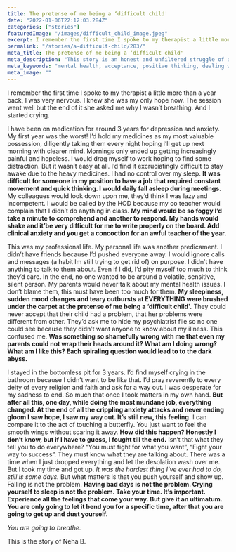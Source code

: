 ```yaml
---
title: The pretense of me being a ‘difficult child'
date: "2022-01-06T22:12:03.284Z"
categories: ["stories"]
featuredImage: "/images/difficult_child_image.jpeg"
excerpt: I remember the first time I spoke to my therapist a little more than a year back, I was very nervous. I knew she was my only hope now.
permalink: "/stories/a-difficult-child/283/"
meta_title: The pretense of me being a ‘difficult child'
meta_description: "This story is an honest and unfiltered struggle of a teacher with mental health. It is, a heartfelt story pen downed by someone we fail to recognize as normal living humans. They feel, they mess up, they don't always want to show up! But, they are always there!"
meta_keywords: "mental health, acceptance, positive thinking, dealing with emotions, how to deal with emotions, depression,  anxiety, how to deal with anxiety, how to deal with depression"
meta_image: ""
---
```


I remember the first time I spoke to my therapist a little more than a year back, I was very nervous. I knew she was my only hope now. The session went well but the end of it she asked me why I wasn’t breathing. And I started crying.

I have been on medication for around 3 years for depression and anxiety. My first year was the worst! I’d hold my medicines as my most valuable possession, diligently taking them every night hoping I’ll get up next morning with clearer mind. Mornings only ended up getting increasingly painful and hopeless. I would drag myself to work hoping to find some distraction. But it wasn’t easy at all. I’d find it excruciatingly difficult to stay awake due to the heavy medicines. I had no control over my sleep. **It was difficult for someone in my position to have a job that required constant movement and quick thinking. I would daily fall asleep during meetings.** My colleagues would look down upon me, they’d think I was lazy and incompetent. I would be called by the HOD because my co teacher would complain that I didn’t do anything in class. **My mind would be so foggy I’d take a minute to comprehend and another to respond. My hands would shake and it’be very difficult for me to write properly on the board. Add clinical anxiety and you get a concoction for an awful teacher of the year.**

This was my professional life. My personal life was another predicament. I didn’t have friends because I’d pushed everyone away. I would ignore calls and messages (a habit Im still trying to get rid of) on purpose. I didn’t have anything to talk to them about. Even if I did, I’d pity myself too much to think they’d care. In the end, no one wanted to be around a volatile, sensitive, silent person. My parents would never talk about my mental health issues. I don’t blame them, this must have been too much for them. **My sleepiness, sudden mood changes and teary outbursts at EVERYTHING were brushed under the carpet at the pretense of me being a ‘difficult child'.** They could never accept that their child had a problem, that her problems were different from other. They’d ask me to hide my psychiatrist file so no one could see because they didn’t want anyone to know about my illness. This confused me. **Was something so shamefully wrong with me that even my parents could not wrap their heads around it? What am I doing wrong? What am I like this? Each spiraling question would lead to to the dark abyss.**

I stayed in the bottomless pit for 3 years. I’d find myself crying in the bathroom because I didn’t want to be like that. I’d pray reverently to every deity of every religion and faith and ask for a way out. I was desperate for my sadness to end. So much that once I took matters in my own hand. **But after all this, one day, while doing the most mundane job, everything changed. At the end of all the crippling anxiety attacks and never ending gloom I saw hope, I saw my way out. It’s still new, this feeling.** I can compare it to the act of touching a butterfly. You just want to feel the smooth wings without scaring it away. **How did this happen? Honestly I don’t know, but if I have to guess, I fought till the end.** Isn’t that what they tell you to do everywhere? “You must fight for what you want”, “Fight your way to success”. They must know what they are talking about. There was a time when I just dropped everything and let the desolation wash over me. But I took my time and got up. _It was the hardest thing I’ve ever had to do, still is some days._ But what matters is that you push yourself and show up. Falling is not the problem. **Having bad days is not the problem. Crying yourself to sleep is not the problem. Take your time. It’s important. Experience all the feelings that come your way. But give it an ultimatum. You are only going to let it bend you for a specific time, after that you are going to get up and dust yourself.**

_You are going to breathe._

This is the story of Neha B.
